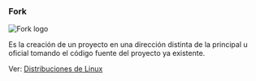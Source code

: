 ###  Fork

![Fork logo](https://greasyfork.org/forum/uploads/thumbnails/FileUpload/df/f87899bf1034cd4933c374b02eb5ac.png)

Es la creación de un proyecto en una dirección distinta de la principal u oficial tomando el código fuente del proyecto ya existente.

Ver: [Distribuciones de Linux](https://upload.wikimedia.org/wikipedia/commons/1/1b/Linux_Distribution_Timeline.svg)